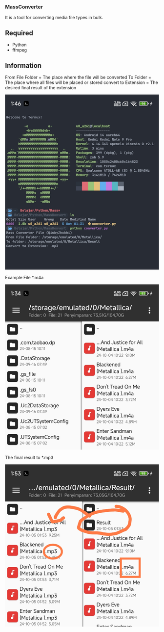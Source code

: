 ### MassConverter

It is a tool for converting media file types in bulk.

## Required
- Python
- ffmpeg

## Information

From File Folder = The place where the file will be converted 
To Folder = The place where all files will be placed or stored 
convert to Extension = The desired final result of the extension 

![One](./foto/1.jpg)

Example File *.m4a

![two](./foto/2.jpg)

The final result to *.mp3

![tree](./foto/3.jpg)

